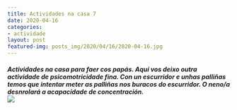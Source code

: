 ```yaml
---
title: Actividades na casa 7
date: 2020-04-16
categories:
- actividade
layout: post
featured-img: posts_img/2020/04/16/2020-04-16.jpg
---
```

 <h5 class="center header text_h2">
Actividades na casa para faer cos papás.
 <!--more-->
Aquí vos deixo outra actividade de psicomotricidade fina.
Con un escurridor e unhas palliñas temos que intentar meter as palliñas nos buracos do escurridor. O neno/a desnrolará a acapacidade de concentración.

<div class="row">
    <div class="col s12 m12">
		<img class="responsive-img" src="{{ site.baseurl }}/posts_img/2020/04/16/2020-04-166.jpg">
	</div>
	
	 
	
	
	
 
 

